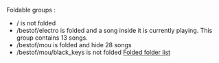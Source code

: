 
Foldable groups :
- / is not folded
- /bestof/electro is folded and a song inside it is currently playing. This group contains 13 songs.
- /bestof/mou is folded and hide 28 songs
- /bestof/mou/black\_keys is not folded
[Folded folder list](screen3.5_folder_folded.png)


